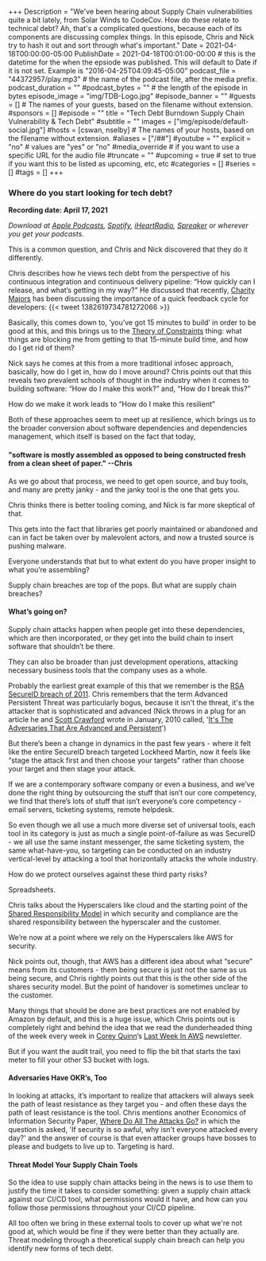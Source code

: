 +++
Description = "We've been hearing about Supply Chain vulnerabilities quite a bit lately, from Solar Winds to CodeCov. How do these relate to technical debt? Ah, that's a complicated questions, because each of its components are discussing complex things. In this episode, Chris and Nick try to hash it out and sort through what's important."
Date = 2021-04-18T00:00:00-05:00
PublishDate = 2021-04-18T00:01:00-00:00 # this is the datetime for the when the epsiode was published. This will default to Date if it is not set. Example is "2016-04-25T04:09:45-05:00"
podcast_file = "44372957/play.mp3" # the name of the podcast file, after the media prefix.
podcast_duration = ""
#podcast_bytes = "" # the length of the episode in bytes
episode_image = "img/TDB-Logo.jpg"
#episode_banner = ""
#guests = [] # The names of your guests, based on the filename without extension.
#sponsors = []
#episode = ""
title = "Tech Debt Burndown Supply Chain Vulnerability & Tech Debt"
#subtitle = ""
images = ["img/episode/default-social.jpg"]
#hosts = [cswan, nselby] # The names of your hosts, based on the filename without extension.
#aliases = ["/##"]
#youtube = ""
explicit = "no" # values are "yes" or "no"
#media_override # if you want to use a specific URL for the audio file
#truncate = ""
#upcoming = true # set to true if you want this to be listed as upcoming, etc, etc
#categories = []
#series = []
#tags = []
+++

### Where do you start looking for tech debt? ###

**Recording date: April 17, 2021**

*Download at [Apple Podcasts](https://podcastsconnect.apple.com/my-podcasts/the-tech-debt-burndown-podcast/1562710899), [Spotify](https://open.spotify.com/show/0t15PUgvQYNWQ6LYXJ8zkz), [iHeartRadio](https://iheart.com/podcast/81137852), [Spreaker](https://www.spreaker.com/show/the-tech-debt-burndown-podcast) or wherever you get your podcasts.*

This is a common question, and Chris and Nick discovered that they do it differently. 

Chris describes how he views tech debt from the perspective of his continuous integration and continuous delivery pipeline: “How quickly can I release, and what’s getting in my way?” He discussed that recently, [Charity Majors](https://twitter.com/mipsytipsy) has been discussing the importance of a quick feedback cycle for developers:
{{< tweet 1382619734781272066 >}}

Basically, this comes down to, ‘you’ve got 15 minutes to build’ in order to be good at this, and this brings us to the [Theory of Constraints](https://en.wikipedia.org/wiki/Theory_of_constraints "The theory of constraints (TOC) is a management paradigm that views any manageable system as being limited in achieving more of its goals by a very small number of constraints. - Wikipedia") thing: what things are blocking me from getting to that 15-minute build time, and how do I get rid of them? 

Nick says he comes at this from a more traditional infosec approach, basically, how do I get in, how do I move around? Chris points out that this reveals two prevalent schools of thought in the industry when it comes to building software: “How do I make this work?” and, “How do I break this?”

How do we make it work leads to “How do I make this resilient”

Both of these approaches seem to meet up at resilience, which brings us to the broader conversion about software dependencies and dependencies management, which itself is based on the fact that today,

#### "software is mostly assembled as opposed to being constructed fresh from a clean sheet of paper." --Chris ####


As we go about that process, we need to get open source, and buy tools, and many are pretty janky - and the janky tool is the one that gets you. 

Chris thinks there is better tooling coming, and Nick is far more skeptical of that. 

This gets into the fact that libraries get poorly maintained or abandoned and can in fact be taken over by malevolent actors, and now a trusted source is pushing malware.  

Everyone understands that but to what extent do you have proper insight to what you’re assembling? 

Supply chain breaches are top of the pops. But what are supply chain breaches? 

#### What’s going on? ####

Supply chain attacks happen when people get into these dependencies, which are then incorporated, or they get into the build chain to insert software that shouldn’t be there. 

They can also be broader than just development operations, attacking necessary business tools that the company uses as a whole. 

Probably the earliest great example of this that we remember is the [RSA SecureID breach of 2011](https://www.wired.com/2011/08/how-rsa-got-hacked/). Chris remembers that the term Advanced Persistent Threat was particularly bogus, because it isn't the threat, it's the attacker that is sophisticated and advanced (Nick throws in a plug for an article he and [Scott Crawford](https://451research.com/analyst-team/analyst/Scott+Crawford) wrote in January, 2010 called, '[It's The Adversaries That Are Advanced and Persistent](https://threatpost.com/its-iadversariesi-who-are-advanced-and-persistent-012610/73426/)')

But there’s been a change in dynamics in the past few years - where it felt like the entire SecureID breach targeted Lockheed Martin, now it feels like “stage the attack first and then choose your targets" rather than choose your target and then stage your attack.

If we are a contemporary software company or even a business, and we’ve done the right thing by outsourcing the stuff that isn’t our core competency, we find that there’s lots of stuff that isn’t everyone’s core competency - email servers, ticketing systems, remote helpdesk. 

So even though we all use a much more diverse set of universal tools, each tool in its category is just as much a single point-of-failure as was SecureID - we all use the same instant messenger, the same ticketing system, the same what-have-you, so targeting can be conducted on an industry vertical-level by attacking a tool that horizontally attacks the whole industry. 

How do we protect ourselves against these third party risks?

Spreadsheets. 

Chris talks about the Hyperscalers like cloud and the starting point of the [Shared Responsibility Model](https://aws.amazon.com/compliance/shared-responsibility-model/) in which security and compliance are the shared responsibility between the hyperscaler and the customer.

We’re now at a point where we rely on the Hyperscalers like AWS for security. 

Nick points out, though, that AWS has a different idea about what “secure” means from its customers - them being secure is just not the same as us being secure, and Chris rightly points out that this is the other side of the shares security model. But the point of handover is sometimes unclear to the customer. 

Many things that should be done are best practices are not enabled by Amazon by default, and this is a huge issue, which Chris points out is completely right and behind the idea that we read the dunderheaded thing of the week every week in [Corey Quinn](https://twitter.com/QuinnyPig)’s [Last Week In AWS](https://www.lastweekinaws.com/) newsletter.

But if you want the audit trail, you need to flip the bit that starts the taxi meter to fill your other S3 bucket with logs. 

#### Adversaries Have OKR’s, Too ####

In looking at attacks, it’s important to realize that attackers will always seek the path of least resistance as they target you - and often these days the path of least resistance is the tool. Chris mentions another Economics of Information Security Paper, [Where Do All The Attacks Go?](https://www.microsoft.com/en-us/research/wp-content/uploads/2016/02/WhereDoAllTheAttacksGo.pdf  "Where Do All The Attacks Go, by Dinei Florencio and Cormac Herley, Microsoft Research: If security is so awful, why isn't everyone attacked every day? Economics.") in which the question is asked, 'If security is so awful, why isn't everyone attacked every day?' and the answer of course is that even attacker groups have bosses to please and budgets to live up to. Targeting is hard. 

#### Threat Model Your Supply Chain Tools ####

So the idea to use supply chain attacks being in the news is to use them to justify the time it takes to consider something: given a supply chain attack against our CI/CD tool, what permissions would it have, and how can you follow those permissions throughout your CI/CD pipeline.

All too often we bring in these external tools to cover up what we're not good at, which would be fine if they were better than they actually are. Threat modeling through a theoretical supply chain breach can help you identify new forms of tech debt. 




